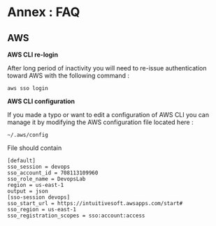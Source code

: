 # Annex : FAQ

## AWS

**AWS CLI re-login**

After long period of inactivity you will need to re-issue authentication toward AWS with the following command :

```
aws sso login
```


**AWS CLI configuration**

If you made a typo or want to edit a configuration of AWS CLI you can manage it by modifying the AWS configuration file located here :

```
~/.aws/config
```

File should contain
```
[default]
sso_session = devops
sso_account_id = 708113109960
sso_role_name = DevopsLab
region = us-east-1
output = json
[sso-session devops]
sso_start_url = https://intuitivesoft.awsapps.com/start#
sso_region = us-east-1
sso_registration_scopes = sso:account:access
```

